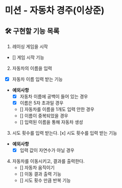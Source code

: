 # 미션 - 자동차 경주(이상준)

## 🛠️ 구현할 기능 목록
1. 레이싱 게임을 시작
- [] 게임 시작 기능

2. 자동차의 이름을 입력
- [x] 자동차 이름 입력 받는 기능
- **예외사항**
  - [x] 자동차 이름에 공백이 들어 있는 경우
  - [x] 이름은 5자 초과일 경우
  - [] 자동차를 이름을 1개도 입력 안한 경우
  - [] 이름이 중복되었을 경우
  - [] 입력된 이름을 통해 자동차 생성

3. 시도 횟수를 입력 받는다.
   [x] 시도 횟수를 입력 받는 기능
- **예외사항**
  - [x] 입력 값이 자연수가 아닐 경우

4. 자동차를 이동시키고, 결과를 출력한다.
   - [] 자동차 움직이기
   - [] 이동 결과 출력 기능
   - [] 시도 횟수 만큼 반복 기능

